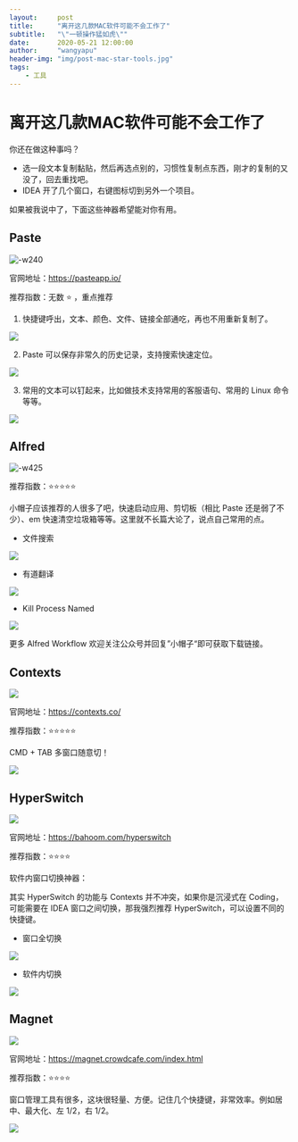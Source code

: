 ```yaml
---
layout:     post
title:      "离开这几款MAC软件可能不会工作了"
subtitle:   "\"一顿操作猛如虎\""
date:       2020-05-21 12:00:00
author:     "wangyapu"
header-img: "img/post-mac-star-tools.jpg"
tags:
    - 工具
---
```


# 离开这几款MAC软件可能不会工作了

你还在做这种事吗？

- 选一段文本复制黏贴，然后再选点别的，习惯性复制点东西，刚才的复制的又没了，回去重找吧。
- IDEA 开了几个窗口，右键图标切到另外一个项目。

如果被我说中了，下面这些神器希望能对你有用。

## Paste

![-w240](http://wangyapu.iocoder.cn/15903983412119.jpg)

官网地址：https://pasteapp.io/

推荐指数：无数 ⭐️ ，重点推荐

1. 快捷键呼出，文本、颜色、文件、链接全部通吃，再也不用重新复制了。

![](http://wangyapu.iocoder.cn/15903984548643.jpg)

2. Paste 可以保存非常久的历史记录，支持搜索快速定位。

![](http://wangyapu.iocoder.cn/15903987664655.jpg)

3. 常用的文本可以钉起来，比如做技术支持常用的客服语句、常用的 Linux 命令等等。

![](http://wangyapu.iocoder.cn/15903989565093.jpg)

## Alfred

![-w425](http://wangyapu.iocoder.cn/15904114910910.jpg)


推荐指数：⭐️⭐️⭐️⭐️⭐️

小帽子应该推荐的人很多了吧，快速启动应用、剪切板（相比 Paste 还是弱了不少）、em 快速清空垃圾箱等等。这里就不长篇大论了，说点自己常用的点。

- 文件搜索

![](http://wangyapu.iocoder.cn/15904132761346.jpg)

- 有道翻译

![](http://wangyapu.iocoder.cn/15904142484149.jpg)

- Kill Process Named

![](http://wangyapu.iocoder.cn/15904135413480.jpg)

更多 Alfred Workflow 欢迎关注公众号并回复”小帽子“即可获取下载链接。

## Contexts

![](http://wangyapu.iocoder.cn/15904175406934.jpg)


官网地址：https://contexts.co/

推荐指数：⭐️⭐️⭐️⭐️⭐️

CMD + TAB 多窗口随意切！

![](http://wangyapu.iocoder.cn/15904180526348.jpg)

## HyperSwitch

![](http://wangyapu.iocoder.cn/15904181408105.jpg)

官网地址：https://bahoom.com/hyperswitch

推荐指数：⭐️⭐️⭐️⭐️

软件内窗口切换神器：

其实 HyperSwitch 的功能与 Contexts 并不冲突，如果你是沉浸式在 Coding，可能需要在 IDEA 窗口之间切换，那我强烈推荐 HyperSwitch，可以设置不同的快捷键。

- 窗口全切换

![](http://wangyapu.iocoder.cn/15904189913981.jpg)

- 软件内切换

![](http://wangyapu.iocoder.cn/15904190049794.jpg)


## Magnet

![](http://wangyapu.iocoder.cn/15904192801945.jpg)

官网地址：https://magnet.crowdcafe.com/index.html

推荐指数：⭐️⭐️⭐️⭐️

窗口管理工具有很多，这块很轻量、方便。记住几个快捷键，非常效率。例如居中、最大化、左 1/2，右 1/2。

![](http://wangyapu.iocoder.cn/15904194227888.jpg)









